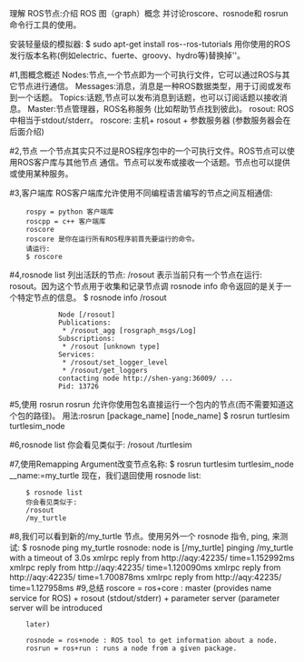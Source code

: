 理解 ROS节点:介绍 ROS 图（graph）概念 并讨论roscore、rosnode和 rosrun 命令行工具的使用。

安装轻量级的模拟器:
$ sudo apt-get install ros-<distro>-ros-tutorials
用你使用的ROS发行版本名称(例如electric、fuerte、groovy、hydro等)替换掉'<distro>'。

#1,图概念概述
        Nodes:节点,一个节点即为一个可执行文件，它可以通过ROS与其它节点进行通信。
        Messages:消息，消息是一种ROS数据类型，用于订阅或发布到一个话题。
        Topics:话题,节点可以发布消息到话题，也可以订阅话题以接收消息。
        Master:节点管理器，ROS名称服务 (比如帮助节点找到彼此)。
        rosout: ROS中相当于stdout/stderr。
        roscore: 主机+ rosout + 参数服务器 (参数服务器会在后面介绍)

#2,节点
        一个节点其实只不过是ROS程序包中的一个可执行文件。ROS节点可以使用ROS客户库与其他节点
        通信。节点可以发布或接收一个话题。节点也可以提供或使用某种服务。

#3,客户端库
        ROS客户端库允许使用不同编程语言编写的节点之间互相通信:

        rospy = python 客户端库
        roscpp = c++ 客户端库
        roscore
        roscore 是你在运行所有ROS程序前首先要运行的命令。
        请运行:
        $ roscore

#4,rosnode list 列出活跃的节点:
        /rosout 表示当前只有一个节点在运行: rosout。因为这个节点用于收集和记录节点调
    rosnode info 命令返回的是关于一个特定节点的信息。
    $ rosnode info /rosout

                Node [/rosout]
                Publications: 
                 * /rosout_agg [rosgraph_msgs/Log]
                Subscriptions: 
                 * /rosout [unknown type]
                Services: 
                 * /rosout/set_logger_level
                 * /rosout/get_loggers
                contacting node http://shen-yang:36009/ ...
                Pid: 13726

#5,使用 rosrun
        rosrun 允许你使用包名直接运行一个包内的节点(而不需要知道这个包的路径)。
        用法:rosrun [package_name] [node_name]
        $ rosrun turtlesim turtlesim_node

#6,rosnode list
        你会看见类似于:
        /rosout
        /turtlesim

#7,使用Remapping Argument改变节点名称:
        $ rosrun turtlesim turtlesim_node __name:=my_turtle
        现在，我们退回使用 rosnode list:

        $ rosnode list
        你会看见类似于:
        /rosout
        /my_turtle

#8,我们可以看到新的/my_turtle 节点。使用另外一个 rosnode 指令, ping, 来测试:
        $ rosnode ping my_turtle
        rosnode: node is [/my_turtle]
        pinging /my_turtle with a timeout of 3.0s
        xmlrpc reply from http://aqy:42235/     time=1.152992ms
        xmlrpc reply from http://aqy:42235/     time=1.120090ms
        xmlrpc reply from http://aqy:42235/     time=1.700878ms
        xmlrpc reply from http://aqy:42235/     time=1.127958ms
#9,总结
        roscore = ros+core : master (provides name service for ROS) + rosout
        (stdout/stderr) + parameter server (parameter server will be introduced

        later)

        rosnode = ros+node : ROS tool to get information about a node.
        rosrun = ros+run : runs a node from a given package.
